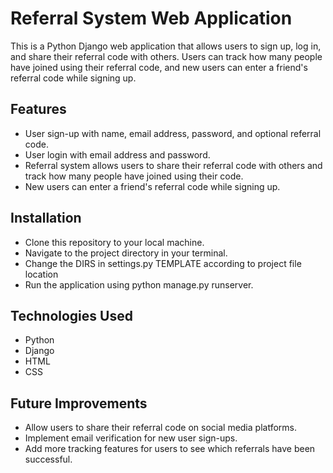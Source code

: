 
# Referral System Web Application

This is a Python Django web application that allows users to sign up, log in, and share their referral code with others. Users can track how many people have joined using their referral code, and new users can enter a friend's referral code while signing up.


## Features

* User sign-up with name, email address, password, and optional referral code.
* User login with email address and password.
* Referral system allows users to share their referral code with others and track how many people have joined using their code.
* New users can enter a friend's referral code while signing up.
## Installation
* Clone this repository to your local machine. 
* Navigate to the project directory in your terminal.
* Change the DIRS in settings.py TEMPLATE according to project file location
* Run the application using python manage.py runserver.
## Technologies Used

* Python
* Django
* HTML
* CSS

## Future Improvements

* Allow users to share their referral code on social media platforms.
* Implement email verification for new user sign-ups.
* Add more tracking features for users to see which referrals have been successful.
